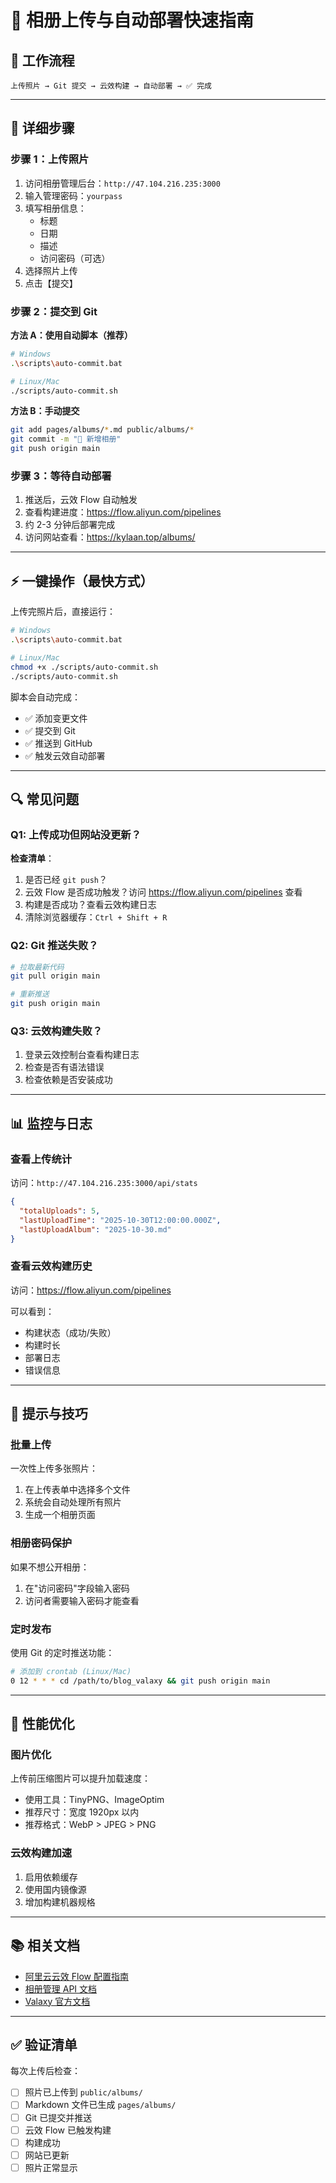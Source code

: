 # 📸 相册上传与自动部署快速指南

## 🎯 工作流程

```
上传照片 → Git 提交 → 云效构建 → 自动部署 → ✅ 完成
```

---

## 📝 详细步骤

### 步骤 1：上传照片

1. 访问相册管理后台：`http://47.104.216.235:3000`
2. 输入管理密码：`yourpass`
3. 填写相册信息：
   - 标题
   - 日期
   - 描述
   - 访问密码（可选）
4. 选择照片上传
5. 点击【提交】

### 步骤 2：提交到 Git

**方法 A：使用自动脚本（推荐）**

```bash
# Windows
.\scripts\auto-commit.bat

# Linux/Mac
./scripts/auto-commit.sh
```

**方法 B：手动提交**

```bash
git add pages/albums/*.md public/albums/*
git commit -m "📸 新增相册"
git push origin main
```

### 步骤 3：等待自动部署

1. 推送后，云效 Flow 自动触发
2. 查看构建进度：https://flow.aliyun.com/pipelines
3. 约 2-3 分钟后部署完成
4. 访问网站查看：https://kylaan.top/albums/

---

## ⚡ 一键操作（最快方式）

上传完照片后，直接运行：

```bash
# Windows
.\scripts\auto-commit.bat

# Linux/Mac
chmod +x ./scripts/auto-commit.sh
./scripts/auto-commit.sh
```

脚本会自动完成：
- ✅ 添加变更文件
- ✅ 提交到 Git
- ✅ 推送到 GitHub
- ✅ 触发云效自动部署

---

## 🔍 常见问题

### Q1: 上传成功但网站没更新？

**检查清单**：
1. 是否已经 `git push`？
2. 云效 Flow 是否成功触发？访问 https://flow.aliyun.com/pipelines 查看
3. 构建是否成功？查看云效构建日志
4. 清除浏览器缓存：`Ctrl + Shift + R`

### Q2: Git 推送失败？

```bash
# 拉取最新代码
git pull origin main

# 重新推送
git push origin main
```

### Q3: 云效构建失败？

1. 登录云效控制台查看构建日志
2. 检查是否有语法错误
3. 检查依赖是否安装成功

---

## 📊 监控与日志

### 查看上传统计

访问：`http://47.104.216.235:3000/api/stats`

```json
{
  "totalUploads": 5,
  "lastUploadTime": "2025-10-30T12:00:00.000Z",
  "lastUploadAlbum": "2025-10-30.md"
}
```

### 查看云效构建历史

访问：https://flow.aliyun.com/pipelines

可以看到：
- 构建状态（成功/失败）
- 构建时长
- 部署日志
- 错误信息

---

## 🎨 提示与技巧

### 批量上传

一次性上传多张照片：
1. 在上传表单中选择多个文件
2. 系统会自动处理所有照片
3. 生成一个相册页面

### 相册密码保护

如果不想公开相册：
1. 在"访问密码"字段输入密码
2. 访问者需要输入密码才能查看

### 定时发布

使用 Git 的定时推送功能：
```bash
# 添加到 crontab (Linux/Mac)
0 12 * * * cd /path/to/blog_valaxy && git push origin main
```

---

## 🚀 性能优化

### 图片优化

上传前压缩图片可以提升加载速度：
- 使用工具：TinyPNG、ImageOptim
- 推荐尺寸：宽度 1920px 以内
- 推荐格式：WebP > JPEG > PNG

### 云效构建加速

1. 启用依赖缓存
2. 使用国内镜像源
3. 增加构建机器规格

---

## 📚 相关文档

- [阿里云云效 Flow 配置指南](./ALIYUN_FLOW_GUIDE.md)
- [相册管理 API 文档](./album-admin/README.md)
- [Valaxy 官方文档](https://valaxy.site/)

---

## ✅ 验证清单

每次上传后检查：

- [ ] 照片已上传到 `public/albums/`
- [ ] Markdown 文件已生成 `pages/albums/`
- [ ] Git 已提交并推送
- [ ] 云效 Flow 已触发构建
- [ ] 构建成功
- [ ] 网站已更新
- [ ] 照片正常显示
